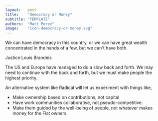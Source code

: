 ```yaml
---
layout:   post
title:    "Democracy or Money"
subtitle: "TEMPLATE"
authors:  "Matt Perez"
image:    "icon-democracy-or-money.svg"
---
```


<div style='display:none; '>
 <p>Democracy for all or accumulated money for the few?</p>
</div>

<div class="_citation">
 <p>We can have democracy in this country, or we can have great wealth concentrated in the hands of a few, but we can't have both.</p>
 <p id="_signature">Justice Louis Brandeis</p>
</div>
<p>The US and Europe have managed to do a slow back and forth. We may need to continue with the back and forth, but we must make people the highest priority.</p>
<p>An alternative system like Radical will let us experiment with things like,</p>
 <ul>
  <li>Make ownership based on contributions, not capital</li>
  <li>Have work communities collaborative, not pseudo-competitive.</li>
  <li>Make them guided by the well-being of people, not whatever makes money for the Fiat owners.</li>
 </ul> 